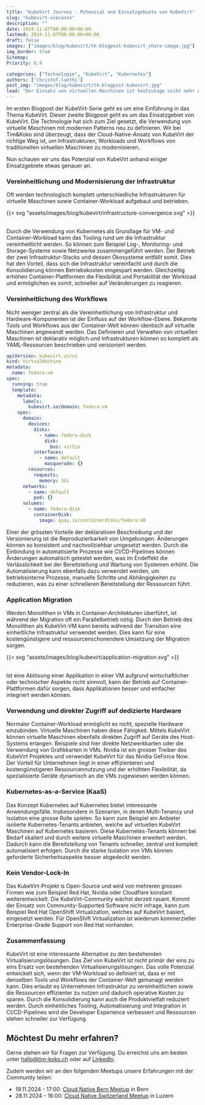 ```yaml
---
title: "KubeVirt Journey - Potenzial und Einsatzgebiete von KubeVirt"
slug: "kubevirt-usecases"
description: ""
date: 2024-11-07T00:00:00+00:00
lastmod: 2024-11-07T00:00:00+00:00
draft: false
images: ["images/blog/kubevirt/tk-blogpost-kubevirt_share-image.jpg"]
img_border: true
Sitemap:
Priority: 0.9

categories: ["Technologie", "KubeVirt", "Kubernetes"]
authors: ['christof-luethi']
post_img: "images/blog/kubevirt/tk-blogpost-kubevirt.jpg"
lead: "Der Einsatz von virtuellen Maschinen ist heutzutage nicht mehr wegzudenken. Neben dem Ersatz von bestehenden Virtualisierungslösungen bietet KubeVirt das Potenzial um Infrastrukturen und Workflows zu modernisieren."
---
```


Im ersten Blogpost der KubeVirt-Serie geht es um eine Einführung in das Thema KubeVirt. Dieser zweite Blogpost geht es
um das Einsatzgebiet von KubeVirt. Die Technologie hat sich zum Ziel gesetzt, die Verwendung von virtuelle Maschinen
mit modernen Patterns neu zu definieren. Wir bei Tim&Koko sind überzeugt, dass der Cloud-Native-Ansatz von KubeVirt der
richtige Weg ist, um Infrastrukturen, Workloads und Workflows von traditionellen virtuellen Maschinen zu modernisieren.

Nun schauen wir uns das Potenzial von KubeVirt anhand einiger Einsatzgebiete etwas genauer an.

### Vereinheitlichung und Modernisierung der Infrastruktur

Oft werden technologisch komplett unterschiedliche Infrastrukturen für virtuelle Maschinen sowie Container-Workload
aufgebaut und betrieben.

{{< svg "assets/images/blog/kubevirt/infrastructure-convergence.svg" >}}
<br /><br />

Durch die Verwendung von Kubernetes als Grundlage für VM- und Container-Workload kann das Tooling rund um die Infrastruktur
vereinheitlicht werden. So können zum Beispiel Log-, Monitoring- und Storage-Systeme sowie Netzwerke zusammengeführt
werden. Der Betrieb der zwei Infrastruktur-Stacks und dessen Ökosysteme entfällt somit. Dies hat den Vorteil, dass sich
die Infrastruktur vereinfacht und durch die Konsolidierung können Betriebskosten eingespart werden. Gleichzeitig erhöhen
Container-Plattformen die Flexibilität und Portabilität der Workload und ermöglichen es somit, schneller auf Veränderungen
zu reagieren.

### Vereinheitlichung des Workflows

Nicht weniger zentral als die Vereinheitlichung von Infrastruktur und Hardware-Komponenten ist der Einfluss auf der
Workflow-Ebene. Bekannte Tools und Workflows aus der Container-Welt können identisch auf virtuelle Maschinen angewandt
werden. Das Definieren und Verwalten von virtuellen Maschinen ist deklarativ möglich und Infrastrukturen können so
komplett als YAML-Ressourcen beschrieben und versioniert werden.

```yaml
apiVersion: kubevirt.io/v1
kind: VirtualMachine
metadata:
  name: fedora-vm
spec:
  running: true
  template:
    metadata:
      labels:
        kubevirt.io/domain: fedora-vm
    spec:
      domain:
        devices:
          disks:
            - name: fedora-disk
              disk:
                bus: virtio
          interfaces:
            - name: default
              masquerade: {}
        resources:
          requests:
            memory: 1Gi
      networks:
        - name: default
          pod: {}
      volumes:
        - name: fedora-disk
          containerDisk:
            image: quay.io/containerdisks/fedora:40
```

Einer der grössten Vorteile der deklarativen Beschreibung und der Versionierung ist die Reproduzierbarkeit von Umgebungen.
Änderungen können so konsistent und nachvollziehbar umgesetzt werden. Durch die Einbindung in automatisierte Prozesse
wie CI/CD-Pipelines können Änderungen automatisch getestet werden, was im Endeffekt die Verlässlichkeit bei der
Bereitstellung und Wartung von Systemen erhöht. Die Automatisierung kann ebenfalls dazu verwendet werden, um
betriebsinterne Prozesse, manuelle Schritte und Abhängigkeiten zu reduzieren, was zu einer schnelleren Bereitstellung
der Ressourcen führt.

### Application Migration

Werden Monolithen in VMs in Container-Architekturen überführt, ist während der Migration oft ein
Parallelbetrieb nötig. Durch den Betrieb des Monolithen als KubeVirt-VM kann bereits während der Transition eine
einheitliche Infrastruktur verwendet werden. Dies kann für eine kostengünstigere und ressourcenschonendere Umsetzung
der Migration sorgen.

{{< svg "assets/images/blog/kubevirt/application-migration.svg" >}}
<br /><br />

Ist eine Ablösung einer Applikation in einer VM aufgrund wirtschaftlicher oder technischer Aspekte nicht sinnvoll, kann
der Betrieb auf Container-Plattformen dafür sorgen, dass Applikationen besser und einfacher integriert werden können.

### Verwendung und direkter Zugriff auf dedizierte Hardware

Normaler Container-Workload ermöglicht es nicht, spezielle Hardware einzubinden. Virtuelle Maschinen haben diese
Fähigkeit. Mittels KubeVirt können virtuelle Maschinen ebenfalls direkten Zugriff auf Geräte des Host-Systems erlangen.
Beispiele sind hier direkte Netzwerkkarten oder die Verwendung von Grafikkarten in VMs. Nvidia ist ein grosser Treiber
des KubeVirt Projektes und verwendet KubeVirt für das Nvidia GeForce Now. Der Vorteil für Unternehmen liegt in einer
effizienteren und kostengünstigeren Ressourcennutzung und der erhöhten Flexibilität, da spezialisierte Geräte dynamisch
an die VMs zugewiesen werden können.

### Kubernetes-as-a-Service (KaaS)

Das Konzept Kubernetes auf Kubernetes bietet interessante Anwendungsfälle. Insbesondere in Szenarien, in denen
Multi-Tenancy und Isolation eine grosse Rolle spielen. So kann zum Beispiel ein Anbieter isolierte Kubernetes-Tenants
anbieten, welche auf virtuellen KubeVirt Maschinen auf Kubernetes basieren. Diese Kubernetes-Tenants können bei Bedarf
skaliert und durch weitere virtuelle Maschinen erweitert werden. Dadurch kann die Bereitstellung von Tenants schneller, zentral
und komplett automatisiert erfolgen. Durch die starke Isolation von VMs können geforderte Sicherheitsaspekte besser abgedeckt
werden.

### Kein Vendor-Lock-In

Das KubeVirt-Projekt is Open-Source und wird von mehreren grossen Firmen wie zum Beispiel Red Hat, Nvidia oder
Cloudflare konstant weiterentwickelt. Die KubeVirt-Community wächst derzeit rasant. Kommt der Einsatz von
Community-Supported Software nicht infrage, kann zum Beispiel Red Hat OpenShift Virtualization, welches auf KubeVirt
basiert, eingesetzt werden. Für OpenShift Virtualization ist wiederum kommerzieller Enterprise-Grade Support von Red Hat
vorhanden.

### Zusammenfassung

KubeVirt ist eine interessante Alternative zu den bestehenden Virtualisierungslösungen. Das Ziel von KubeVirt ist nicht
primär der eins zu eins Ersatz von bestehenden Virtualisierungslösungen. Das volle Potenzial entwickelt sich, wenn der
VM-Workload so definiert ist, dass er mit denselben Tools und Workflows der Container-Welt gemanagt werden kann. Dies
erlaubt es Unternehmen Infrastruktur zu vereinheitlichen sowie die Ressourcen effizienter zu nutzen und dadurch operative
Kosten zu sparen. Durch die Konsolidierung kann auch die Produktvielfalt reduziert werden. Durch einheitliches Tooling,
Automatisierung und Integration in CI/CD-Pipelines wird die Developer Experience verbessert und Ressourcen stehen
schneller zur Verfügung.

## Möchtest Du mehr erfahren?

Gerne stehen wir für Fragen zur Verfügung. Du erreichst uns am besten unter [hallo@tim-koko.ch](mailto:hallo@tim-koko.ch)&nbsp;oder auf [LinkedIn](https://www.linkedin.com/company/tim-koko).

Zudem werden wir an den folgenden Meetups unsere Erfahrungen mit der Community teilen:

- 19.11.2024 - 17:00: [Cloud Native Bern Meetup](https://www.meetup.com/cloudnativebern/events/299829917/) in Bern
- 28.11.2024 - 16:00: [Cloud Native Switzerland Meetup](https://www.meetup.com/cloud-native-computing-switzerland/events/302784454) in Luzern
